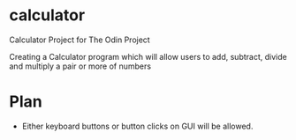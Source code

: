 # calculator

Calculator Project for The Odin Project

Creating a Calculator program which will allow users to add, subtract, divide and multiply a pair or more of numbers

# Plan

* Either keyboard buttons or button clicks on GUI will be allowed. 

